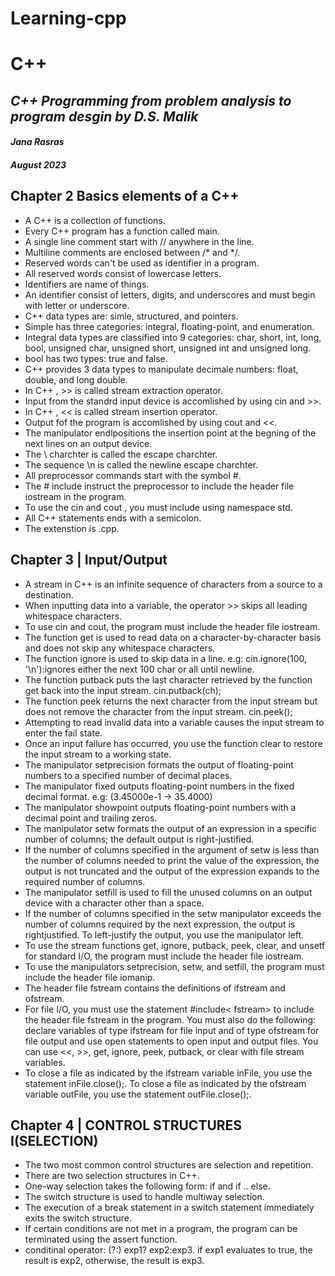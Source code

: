 # Learning-cpp
# C++
## _C++ Programming  from problem analysis to program desgin by D.S. Malik_
#### _Jana Rasras_
##### August 2023

## Chapter 2 Basics elements of a C++ 
- A C++ is a collection of functions.
- Every C++ program has a function called main.
- A single line comment start with // anywhere in the line.
- Multiline comments are enclosed between /* and */.
- Reserved words can't be used as identifier in a program.
- All reserved words consist of lowercase letters.
- Identifiers are name of things.
- An identifier consist of letters, digits, and underscores and must begin with letter or underscore. 
- C++ data types are: simle, structured, and pointers. 
- Simple has three categories: integral, floating-point, and enumeration. 
- Integral data types are classified into 9 categories: char, short, int, long, bool, unsigned char, unsigned short, unsigned int and unsigned long.
- bool has two types: true and false. 
- C++ provides 3 data types to manipulate decimale numbers: float, double, and long double. 
- In C++ , >> is called stream extraction operator.
- Input from the standrd input device is accomlished by using cin and >>.
- In C++ , << is called stream insertion operator.
- Output fof the program is accomlished by using cout and <<.
- The manipulator endlpositions the insertion point at the begning of the next lines on an output device.
- The \ charchter is called the escape charchter.
- The sequence \n is called the newline escape charchter. 
- All preprocessor commands start with the symbol #.
- The # include<iostream> instruct the preprocessor to include the header file iostream in the program.
- To use the cin and cout , you must include using namespace std.
- All C++ statements ends with a semicolon.
- The extenstion is .cpp. 

## Chapter 3 | Input/Output
- A stream in C++ is an infinite sequence of characters from a source to a
destination.
- When inputting data into a variable, the operator >> skips all leading whitespace characters.
- To use cin and cout, the program must include the header file iostream.
- The function get is used to read data on a character-by-character basis and
does not skip any whitespace characters.
- The function ignore is used to skip data in a line.
e.g: cin.ignore(100, '\n'):ignores either the next 100 char or all until newline.
- The function putback puts the last character 
retrieved by the function get
back into the input stream.
cin.putback(ch);
- The function peek returns the next character from the input stream but
does not remove the character from the input stream.
cin.peek();
- Attempting to read invalid data into a variable causes the input stream to
enter the fail state.
- Once an input failure has occurred, you use the function clear to restore
the input stream to a working state.
- The manipulator setprecision formats the output of floating-point
numbers to a specified number of decimal places.
- The manipulator fixed outputs floating-point numbers in the fixed
decimal format.
e.g: (3.45000e-1 -> 35.4000)
- The manipulator showpoint outputs floating-point numbers with a
decimal point and trailing zeros.
- The manipulator setw formats the output of an expression in a specific
number of columns; the default output is right-justified.
- If the number of columns specified in the argument of setw is less than the
number of columns needed to print the value of the expression, the output
is not truncated and the output of the expression expands to the required
number of columns.
- The manipulator setfill is used to fill the unused columns on an output
device with a character other than a space.
- If the number of columns specified in the setw manipulator exceeds the
number of columns required by the next expression, the output is rightjustified.
To left-justify the output, you use the manipulator left.
- To use the stream functions get, ignore, putback, peek, clear, and unsetf
for standard I/O, the program must include the header file iostream.
- To use the manipulators setprecision, setw, and setfill, the program
must include the header file iomanip.
- The header file fstream contains the definitions of ifstream and ofstream.
- For file I/O, you must use the statement #include< fstream> to include the
header file fstream in the program. You must also do the following: declare
variables of type ifstream for file input and of type ofstream for file output
and use open statements to open input and output files. You can use <<, >>,
get, ignore, peek, putback, or clear with file stream variables.
- To close a file as indicated by the ifstream variable inFile, you use the
statement inFile.close();. To close a file as indicated by the ofstream
variable outFile, you use the statement outFile.close();.

## Chapter 4 | CONTROL STRUCTURES I(SELECTION)
- The two most common control structures are selection and repetition.
- There are two selection structures in C++. 
- One-way selection takes the following form:
if and if .. else.
- The switch structure is used to handle multiway selection.
- The execution of a break statement in a switch statement immediately
exits the switch structure.
- If certain conditions are not met in a program, the program can be
terminated using the assert function.
- conditinal operator: (?:) exp1? exp2:exp3. if exp1 evaluates to true, the result is exp2, otherwise, the result is exp3.



